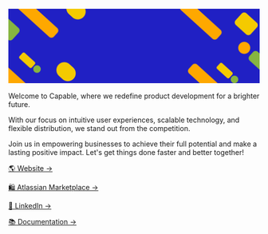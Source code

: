 ![Banner](./banner.png)

Welcome to Capable, where we redefine product development for a brighter future.

With our focus on intuitive user experiences, scalable technology, and flexible distribution, we stand out from the competition.

Join us in empowering businesses to achieve their full potential and make a lasting positive impact. Let's get things done faster and better together!

[🌎 Website →](https://www.gocapable.com)

[🛍️ Atlassian Marketplace →](https://marketplace.atlassian.com/vendors/1223389)

[💼 LinkedIn →](https://www.linkedin.com/company/gocapable)

[📚 Documentation →](https://help.gocapable.com)

